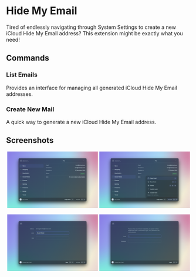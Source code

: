 # Hide My Email

Tired of endlessly navigating through System Settings to create a new iCloud Hide My Email address? This extension might be exactly what you need!

## Commands

### List Emails

Provides an interface for managing all generated iCloud Hide My Email addresses.

### Create New Mail

A quick way to generate a new iCloud Hide My Email address.

## Screenshots

<p align="center">
  <img src="metadata/hidemyemail-1.png" alt="Screenshot 1" width="49%">
  <img src="metadata/hidemyemail-2.png" alt="Screenshot 2" width="49%">
</p>
<p align="center">
  <img src="metadata/hidemyemail-3.png" alt="Screenshot 3" width="49%">
  <img src="metadata/hidemyemail-4.png" alt="Screenshot 4" width="49%">
</p>
